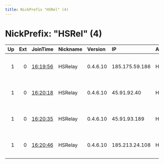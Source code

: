 ```yaml
---
title: NickPrefix "HSRel" (4)
---
```


# NickPrefix: "HSRel" (4)

|   Up |   Ext | JoinTime                                                                                              | Nickname   | Version   | IP             | AS        | CC   |   ORp |   Dirp | OS    | Contact                                         |   eFamMembers |
|-----:|------:|:------------------------------------------------------------------------------------------------------|:-----------|:----------|:---------------|:----------|:-----|------:|-------:|:------|:------------------------------------------------|--------------:|
|    1 |     0 | [16:19:56](https://nusenu.github.io/OrNetStats/w/relay/09A1339A7CB49C68A6BF1401CC73DAE34293F42B.html) | HSRelay    | 0.4.6.10  | 185.175.59.186 | HOSTHATCH | at   |  9001 |      0 | Linux | DISTRAUGHT &lt;AT&gt; PROTONMAIL &lt;DOT&gt; CH |             4 |
|    1 |     0 | [16:20:18](https://nusenu.github.io/OrNetStats/w/relay/B0565A66D07DBA1B9680E66FEB37D4D26B89CA66.html) | HSRelay    | 0.4.6.10  | 45.91.92.40    | HOSTHATCH | ch   |  9001 |      0 | Linux | DISTRAUGHT &lt;AT&gt; PROTONMAIL &lt;DOT&gt; CH |             4 |
|    1 |     0 | [16:20:35](https://nusenu.github.io/OrNetStats/w/relay/67DD1368BBF7F55ABD27CE3B1DBD15CD416C9311.html) | HSRelay    | 0.4.6.10  | 45.91.93.189   | HOSTHATCH | gb   |  9001 |      0 | Linux | DISTRAUGHT &lt;AT&gt; PROTONMAIL &lt;DOT&gt; CH |             4 |
|    1 |     0 | [16:20:46](https://nusenu.github.io/OrNetStats/w/relay/A40C9C06DB59363BAAE70420CFD1E9462870542A.html) | HSRelay    | 0.4.6.10  | 185.213.24.108 | HOSTHATCH | se   |  9001 |      0 | Linux | DISTRAUGHT &lt;AT&gt; PROTONMAIL &lt;DOT&gt; CH |             4 |
